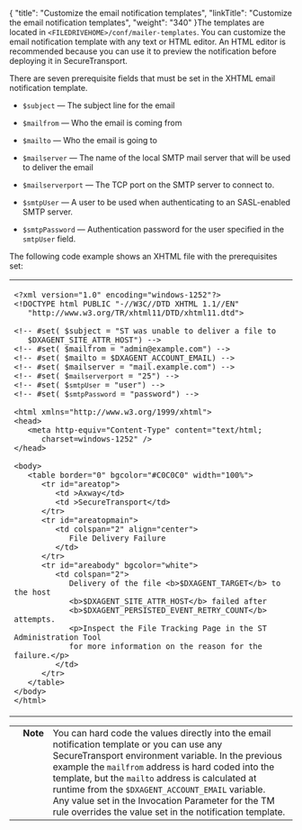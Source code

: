{
    "title": "Customize the email notification templates",
    "linkTitle": "Customize the email notification templates",
    "weight": "340"
}The templates are located in `<FILEDRIVEHOME>/conf/mailer-templates`. You can customize the email notification template with any text or HTML editor. An HTML editor is recommended because you can use it to preview the notification before deploying it in SecureTransport.

There are seven prerequisite fields that must be set in the XHTML email notification template.

-   `$subject` — The subject line for the email
-   `$mailfrom` — Who the email is coming from
-   `$mailto` — Who the email is going to
-   `$mailserver` — The name of the local SMTP mail server that will be used to deliver the email
-   `$mailserverport` — The TCP port on the SMTP server to connect to.
-   `$smtpUser` — A user to be used when authenticating to an SASL-enabled SMTP server.
-   `$smtpPassword` — Authentication password for the user specified in the `smtpUser` field.

The following code example shows an XHTML file with the prerequisites set:

<table cellspacing="0">
   <col/>
   <tbody>
      <tr>
         <td>
            <p><code>&lt;?xml version="1.0" encoding="windows-1252"?&gt;<br/>&lt;!DOCTYPE html PUBLIC "-//W3C//DTD XHTML 1.1//EN"<br/>   "http://www.w3.org/TR/xhtml11/DTD/xhtml11.dtd"&gt;</code>
</p>
            <p><code>&lt;!-- #set( $subject = "ST was unable to deliver a file to<br/>   $DXAGENT_SITE_ATTR_HOST") --&gt;<br/>&lt;!-- #set( $mailfrom = "admin@example.com") --&gt;<br/>&lt;!-- #set( $mailto = $DXAGENT_ACCOUNT_EMAIL) --&gt;<br/>&lt;!-- #set( $mailserver = "mail.example.com") --&gt;<br/>&lt;!-- #set( $<code>mailserverport</code> = "25") --&gt;<br/>&lt;!-- #set( $<code>smtpUser</code> = "user") --&gt;<br/>&lt;!-- #set( $<code>smtpPassword</code> = "password") --&gt;</code>
</p>
            <p><code>&lt;html xmlns="http://www.w3.org/1999/xhtml"&gt;<br/>&lt;head&gt;<br/>   &lt;meta http-equiv="Content-Type" content="text/html;<br/>      charset=windows-1252" /&gt;<br/>&lt;/head&gt;</code>
</p>
            <p><code>&lt;body&gt;<br/>   &lt;table border="0" bgcolor="#C0C0C0" width="100%"&gt;<br/>      &lt;tr id="areatop"&gt;<br/>         &lt;td &gt;Axway&lt;/td&gt;<br/>         &lt;td &gt;SecureTransport&lt;/td&gt;<br/>      &lt;/tr&gt;<br/>      &lt;tr id="areatopmain"&gt;<br/>         &lt;td colspan="2" align="center"&gt;<br/>            File Delivery Failure<br/>         &lt;/td&gt;<br/>      &lt;/tr&gt;<br/>      &lt;tr id="areabody" bgcolor="white"&gt;<br/>         &lt;td colspan="2"&gt;<br/>            Delivery of the file &lt;b&gt;$DXAGENT_TARGET&lt;/b&gt; to the host<br/>            &lt;b&gt;$DXAGENT_SITE_ATTR_HOST&lt;/b&gt; failed after<br/>            &lt;b&gt;$DXAGENT_PERSISTED_EVENT_RETRY_COUNT&lt;/b&gt; attempts.<br/>            &lt;p&gt;Inspect the File Tracking Page in the ST Administration Tool<br/>            for more information on the reason for the failure.&lt;/p&gt;<br/>         &lt;/td&gt;<br/>      &lt;/tr&gt;<br/>   &lt;/table&gt;<br/>&lt;/body&gt;<br/>&lt;/html&gt;</code>
</p>
         </td>
      </tr>
   </tbody>
</table>

<table cellpadding="0" cellspacing="0">
   <col/>
   <col/>
   <col/>
      <tr>
         <td valign="top">         </td>
         <td valign="top"><span><b>Note</b></span>
         </td>
         <td data-mc-autonum="&lt;b&gt;Note&lt;/b&gt;" valign="top">You can hard code the values directly into the email notification template or you can use any <span>SecureTransport</span> environment variable. In the previous example the <code>mailfrom</code> address is hard coded into the template, but the <code>mailto</code> address is calculated at runtime from the <code>$DXAGENT_ACCOUNT_EMAIL</code> variable.<br/>Any value set in the Invocation Parameter for the TM rule overrides the value set in the notification template.         </td>
      </tr>
</table>
